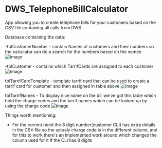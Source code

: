 # DWS_TelephoneBillCalculator
App allowing you to create telephone bills for your customers based on the CSV file containing all calls from DWS.


Database containing the data:

-tblCustomerNumber - contain Names of customers and their numbers so the calculator can do a search for the numbers based on the names
![image](https://user-images.githubusercontent.com/20672176/198640878-5597e938-18d1-42f8-8dec-e45d4b59ae93.png)

-tblCustomer - contains which TarrifCards are assigned to each customer
![image](https://user-images.githubusercontent.com/20672176/198640246-79ee3b6e-a71a-4b7b-8eb7-706566719727.png)

tblTarrifCardTemplate - template tarrif card that can be used to create a tarrif card for customer and then assigned in table above
![image](https://user-images.githubusercontent.com/20672176/198641588-58ab4653-9c78-4681-85a3-2fc38172cba9.png)

tblTarrifNames - To display nice name on the bill we've got this table which hold the charge codes and the tarrif names which can be looked up by using the charge code
![image](https://user-images.githubusercontent.com/20672176/198643240-42a6d71c-2c92-47c4-99bb-c56bc3946d22.png)


Things worth mentioning:
- For the current need the 8 digit number(customer CLI) has extra details in the CSV file so the actualy charge code is in the different column, and for this to work there's an implemented work around which changes the column used for it if the CLI has 8 digits

